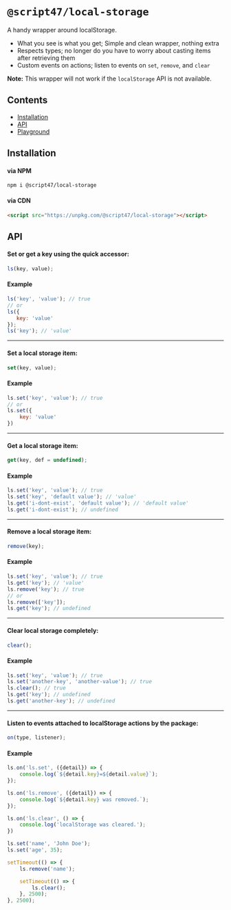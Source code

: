 # `@script47/local-storage`

A handy wrapper around localStorage.

- What you see is what you get; Simple and clean wrapper, nothing extra
- Respects types; no longer do you have to worry about casting items after retrieving them
- Custom events on actions; listen to events on `set`, `remove`, and `clear`

**Note:** This wrapper will not work if the `localStorage` API is not available.

## Contents

- [Installation](#installation)
- [API](#api)
- [Playground](https://jsfiddle.net/m2ewytr6/)

## Installation

#### via NPM

```shell
npm i @script47/local-storage
```

#### via CDN

```html
<script src="https://unpkg.com/@script47/local-storage"></script>
```

## API

#### Set or get a key using the quick accessor:

```javascript
ls(key, value);
```

#### Example

```javascript
ls('key', 'value'); // true
// or
ls({
   key: 'value'
});
ls('key'); // 'value'
```

---

#### Set a local storage item:

```javascript
set(key, value);
```

#### Example

```javascript
ls.set('key', 'value'); // true
// or
ls.set({
    key: 'value'
})
```

---

#### Get a local storage item:

```javascript
get(key, def = undefined);
```

#### Example

```javascript
ls.set('key', 'value'); // true
ls.set('key', 'default value'); // 'value'
ls.get('i-dont-exist', 'default value'); // 'default value'
ls.get('i-dont-exist'); // undefined
```

---

#### Remove a local storage item:

```javascript
remove(key);
```

#### Example

```javascript
ls.set('key', 'value'); // true
ls.get('key'); // 'value'
ls.remove('key'); // true
// or
ls.remove(['key']);
ls.get('key'); // undefined
```

---

#### Clear local storage completely:

```javascript
clear();
```

#### Example

```javascript
ls.set('key', 'value'); // true
ls.set('another-key', 'another-value'); // true
ls.clear(); // true
ls.get('key'); // undefined
ls.get('another-key'); // undefined
```

---

#### Listen to events attached to localStorage actions by the package:

```javascript
on(type, listener);
```

#### Example

```javascript
ls.on('ls.set', ({detail}) => {
    console.log(`${detail.key}=${detail.value}`);
});

ls.on('ls.remove', ({detail}) => {
    console.log(`${detail.key} was removed.`);
});

ls.on('ls.clear', () => {
    console.log('localStorage was cleared.');
})

ls.set('name', 'John Doe');
ls.set('age', 35);

setTimeout(() => {
    ls.remove('name');

    setTimeout(() => {
        ls.clear();
    }, 2500);
}, 2500);
```